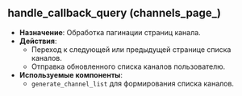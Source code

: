 ##  handle_callback_query (channels_page_)

- **Назначение**: Обработка пагинации страниц канала.
- **Действия**:
    - Переход к следующей или предыдущей странице списка каналов.
    - Отправка обновленного списка каналов пользователю.
- **Используемые компоненты**:
    - `generate_channel_list` для формирования списка каналов.